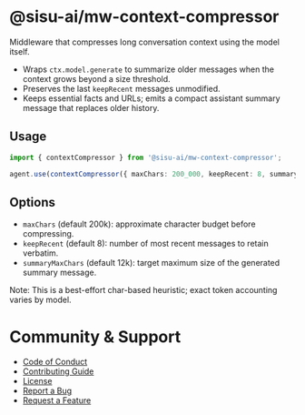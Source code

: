 # @sisu-ai/mw-context-compressor

Middleware that compresses long conversation context using the model itself.

- Wraps `ctx.model.generate` to summarize older messages when the context grows beyond a size threshold.
- Preserves the last `keepRecent` messages unmodified.
- Keeps essential facts and URLs; emits a compact assistant summary message that replaces older history.

## Usage
```ts
import { contextCompressor } from '@sisu-ai/mw-context-compressor';

agent.use(contextCompressor({ maxChars: 200_000, keepRecent: 8, summaryMaxChars: 12_000 }));
```

## Options
- `maxChars` (default 200k): approximate character budget before compressing.
- `keepRecent` (default 8): number of most recent messages to retain verbatim.
- `summaryMaxChars` (default 12k): target maximum size of the generated summary message.

Note: This is a best-effort char-based heuristic; exact token accounting varies by model.

# Community & Support
- [Code of Conduct](https://github.com/finger-gun/sisu/blob/main/CODE_OF_CONDUCT.md)
- [Contributing Guide](https://github.com/finger-gun/sisu/blob/main/CONTRIBUTING.md)
- [License](https://github.com/finger-gun/sisu/blob/main/LICENSE)
- [Report a Bug](https://github.com/finger-gun/sisu/issues/new?template=bug_report.md)
- [Request a Feature](https://github.com/finger-gun/sisu/issues/new?template=feature_request.md)

